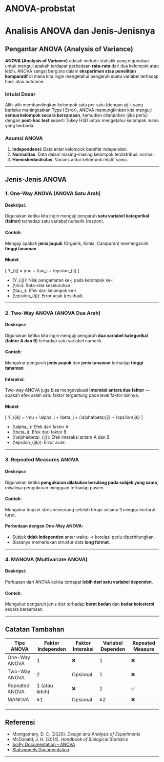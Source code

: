 # ANOVA-probstat
# Analisis ANOVA dan Jenis-Jenisnya

## Pengantar ANOVA (Analysis of Variance)

**ANOVA (Analysis of Variance)** adalah metode statistik yang digunakan untuk menguji apakah terdapat perbedaan **rata-rata** dari dua kelompok atau lebih. ANOVA sangat berguna dalam **eksperimen atau penelitian komparatif** di mana kita ingin mengetahui pengaruh suatu variabel terhadap hasil atau outcome.

### Intuisi Dasar

Alih-alih membandingkan kelompok satu per satu (dengan uji-t yang berisiko meningkatkan Type I Error), ANOVA memungkinkan kita menguji **semua kelompok secara bersamaan**, kemudian dilanjutkan (jika perlu) dengan **post-hoc test** seperti Tukey HSD untuk mengetahui kelompok mana yang berbeda.

### Asumsi ANOVA

1. **Independensi**: Data antar kelompok bersifat independen.
2. **Normalitas**: Data dalam masing-masing kelompok terdistribusi normal.
3. **Homoskedastisitas**: Varians antar kelompok relatif sama.

---

## Jenis-Jenis ANOVA

### 1. One-Way ANOVA (ANOVA Satu Arah)

#### Deskripsi:
Digunakan ketika kita ingin menguji pengaruh **satu variabel kategorikal (faktor)** terhadap satu variabel numerik (respon).

#### Contoh:
Menguji apakah **jenis pupuk** (Organik, Kimia, Campuran) memengaruhi **tinggi tanaman**.

#### Model:
\[
Y_{ij} = \mu + \tau_i + \epsilon_{ij}
\]

- \(Y_{ij}\): Nilai pengamatan ke-j pada kelompok ke-i  
- \(\mu\): Rata-rata keseluruhan  
- \(\tau_i\): Efek dari kelompok ke-i  
- \(\epsilon_{ij}\): Error acak (residual)

---

### 2. Two-Way ANOVA (ANOVA Dua Arah)

#### Deskripsi:
Digunakan ketika kita ingin menguji pengaruh **dua variabel kategorikal (faktor A dan B)** terhadap satu variabel numerik.

#### Contoh:
Mengukur pengaruh **jenis pupuk** dan **jenis tanaman** terhadap **tinggi tanaman**.

#### Interaksi:
Two-way ANOVA juga bisa mengevaluasi **interaksi antara dua faktor** — apakah efek salah satu faktor tergantung pada level faktor lainnya.

#### Model:
\[
Y_{ijk} = \mu + \alpha_i + \beta_j + (\alpha\beta)_{ij} + \epsilon_{ijk}
\]

- \(\alpha_i\): Efek dari faktor A  
- \(\beta_j\): Efek dari faktor B  
- \((\alpha\beta)_{ij}\): Efek interaksi antara A dan B  
- \(\epsilon_{ijk}\): Error acak

---

### 3. Repeated Measures ANOVA

#### Deskripsi:
Digunakan ketika **pengukuran dilakukan berulang pada subjek yang sama**, misalnya pengukuran mingguan terhadap pasien.

#### Contoh:
Mengukur tingkat stres seseorang setelah terapi selama 3 minggu berturut-turut.

#### Perbedaan dengan One-Way ANOVA:
- Subjek **tidak independen** antar waktu → korelasi perlu diperhitungkan.
- Biasanya memerlukan struktur data **long format**.

---

### 4. MANOVA (Multivariate ANOVA)

#### Deskripsi:
Perluasan dari ANOVA ketika terdapat **lebih dari satu variabel dependen**.

#### Contoh:
Mengukur pengaruh jenis diet terhadap **berat badan** dan **kadar kolesterol** secara bersamaan.

---

## Catatan Tambahan

| Tipe ANOVA         | Faktor Independen | Faktor Interaksi | Variabel Dependen | Repeated Measure |
|--------------------|-------------------|------------------|-------------------|------------------|
| One-Way ANOVA      | 1                 | ❌               | 1                 | ❌               |
| Two-Way ANOVA      | 2                 | Opsional         | 1                 | ❌               |
| Repeated ANOVA     | 1 (atau lebih)    | ❌               | 1                 | ✅               |
| MANOVA             | ≥1                | Opsional         | ≥2                | ❌               |

---

## Referensi

- Montgomery, D. C. (2020). *Design and Analysis of Experiments*
- McDonald, J. H. (2014). *Handbook of Biological Statistics*
- [SciPy Documentation – ANOVA](https://docs.scipy.org/doc/scipy/reference/generated/scipy.stats.f_oneway.html)
- [Statsmodels Documentation](https://www.statsmodels.org/stable/anova.html)

---


